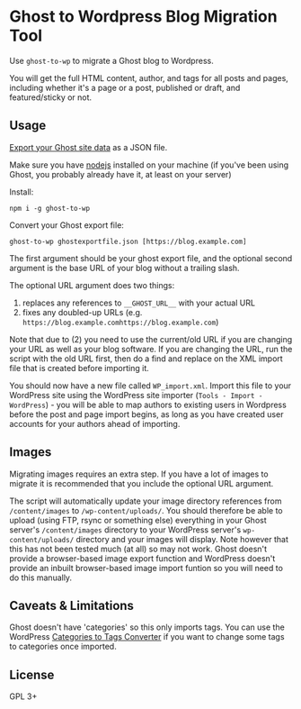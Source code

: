 # Ghost to Wordpress Blog Migration Tool

Use `ghost-to-wp` to migrate a Ghost blog to Wordpress.

You will get the full HTML content, author, and tags for all posts and pages, including whether it's a page or a post, published or draft, and featured/sticky or not.

## Usage

[Export your Ghost site data](https://ghost.org/faq/the-importer) as a JSON file.

Make sure you have [nodejs](https://nodejs.org/en/) installed on your machine (if you've been using Ghost, you probably already have it, at least on your server)

Install:

```
npm i -g ghost-to-wp
```

Convert your Ghost export file:

```
ghost-to-wp ghostexportfile.json [https://blog.example.com]
```

The first argument should be your ghost export file, and the optional second argument is the base URL of your blog without a trailing slash.

The optional URL argument does two things:

1. replaces any references to `__GHOST_URL__` with your actual URL
2. fixes any doubled-up URLs (e.g. `https://blog.example.comhttps://blog.example.com`)

Note that due to (2) you need to use the current/old URL if you are changing your URL as well as your blog software. If you are changing the URL, run the script with the old URL first, then do a find and replace on the XML import file that is created before importing it.

You should now have a new file called `WP_import.xml`. Import this file to your WordPress site using the WordPress site importer (`Tools - Import - WordPress`) - you will be able to map authors to existing users in Wordpress before the post and page import begins, as long as you have created user accounts for your authors ahead of importing.

## Images

Migrating images requires an extra step. If you have a lot of images to migrate it is recommended that you include the optional URL argument.

The script will automatically update your image directory references from `/content/images` to `/wp-content/uploads/`. You should therefore be able to upload (using FTP, rsync or something else) everything in your Ghost server's `/content/images` directory to your WordPress server's `wp-content/uploads/` directory and your images will display. Note however that this has not been tested much (at all) so may not work. Ghost doesn't provide a browser-based image export function and WordPress doesn't provide an inbuilt browser-based image import funtion so you will need to do this manually.

## Caveats & Limitations

Ghost doesn't have 'categories' so this only imports tags. You can use the WordPress [Categories to Tags Converter](https://wordpress.org/plugins/wpcat2tag-importer/) if you want to change some tags to categories once imported.

## License

GPL 3+